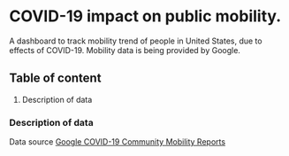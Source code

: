 # COVID-19 impact on public mobility. 
A dashboard to track mobility trend of people in United States, due to effects of COVID-19. Mobility data is being provided by Google. 

## Table of content 

1. Description of data 

### Description of data 
Data source [Google COVID-19 Community Mobility Reports](https://www.google.com/covid19/mobility/)
